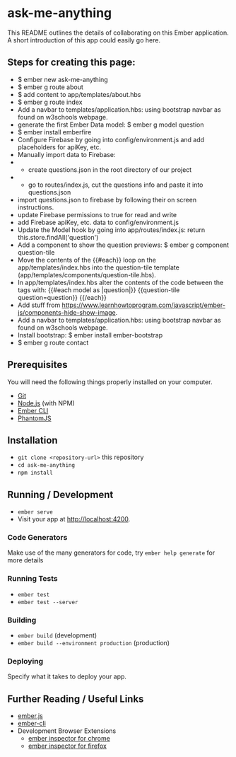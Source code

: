 # ask-me-anything

This README outlines the details of collaborating on this Ember application.
A short introduction of this app could easily go here.


## Steps for creating this page:
* $ ember new ask-me-anything
* $ ember g route about
* $ add content to app/templates/about.hbs
* $ ember g route index
* Add a navbar to  templates/application.hbs: using bootstrap navbar as found on w3schools webpage.
* generate the first Ember Data model:  $ ember g model question
* $ ember install emberfire
* Configure Firebase by going into config/environment.js and add placeholders for apiKey, etc.
* Manually import data to Firebase:
* - create questions.json in the root directory of our project
* - go to routes/index.js, cut the questions info and paste it into questions.json
* import questions.json to firebase by following their on screen instructions.
* update Firebase permissions to true for read and write
* add Firebase apiKey, etc. data to config/environment.js
* Update the Model hook by going into app/routes/index.js:  return this.store.findAll('question')
* Add a component to show the question previews:  $ ember g component question-tile
* Move the contents of the {{#each}} loop on the app/templates/index.hbs into the question-tile template (app/templates/components/question-tile.hbs).
* In app/templates/index.hbs alter the contents of the code between the <ul></ul> tags with:
   {{#each model as |question|}}
    {{question-tile question=question}}
  {{/each}}
* Add stuff from https://www.learnhowtoprogram.com/javascript/ember-js/components-hide-show-image.
* Add a navbar to  templates/application.hbs: using bootstrap navbar as found on w3schools webpage.
* Install bootstrap: $ ember install ember-bootstrap
* $ ember g route contact


## Prerequisites

You will need the following things properly installed on your computer.

* [Git](https://git-scm.com/)
* [Node.js](https://nodejs.org/) (with NPM)
* [Ember CLI](https://ember-cli.com/)
* [PhantomJS](http://phantomjs.org/)

## Installation

* `git clone <repository-url>` this repository
* `cd ask-me-anything`
* `npm install`

## Running / Development

* `ember serve`
* Visit your app at [http://localhost:4200](http://localhost:4200).

### Code Generators

Make use of the many generators for code, try `ember help generate` for more details

### Running Tests

* `ember test`
* `ember test --server`

### Building

* `ember build` (development)
* `ember build --environment production` (production)

### Deploying

Specify what it takes to deploy your app.

## Further Reading / Useful Links

* [ember.js](http://emberjs.com/)
* [ember-cli](https://ember-cli.com/)
* Development Browser Extensions
  * [ember inspector for chrome](https://chrome.google.com/webstore/detail/ember-inspector/bmdblncegkenkacieihfhpjfppoconhi)
  * [ember inspector for firefox](https://addons.mozilla.org/en-US/firefox/addon/ember-inspector/)
